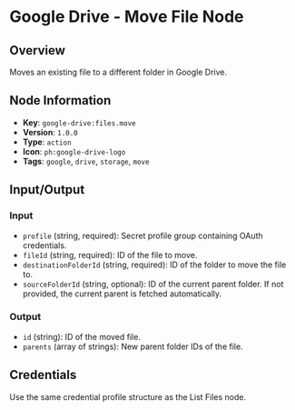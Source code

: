 # Google Drive - Move File Node

## Overview
Moves an existing file to a different folder in Google Drive.

## Node Information
- **Key**: `google-drive:files.move`
- **Version**: `1.0.0`
- **Type**: `action`
- **Icon**: `ph:google-drive-logo`
- **Tags**: `google`, `drive`, `storage`, `move`

## Input/Output
### Input
- `profile` (string, required): Secret profile group containing OAuth credentials.
- `fileId` (string, required): ID of the file to move.
- `destinationFolderId` (string, required): ID of the folder to move the file to.
- `sourceFolderId` (string, optional): ID of the current parent folder. If not provided, the current parent is fetched automatically.

### Output
- `id` (string): ID of the moved file.
- `parents` (array of strings): New parent folder IDs of the file.

## Credentials
Use the same credential profile structure as the List Files node.
